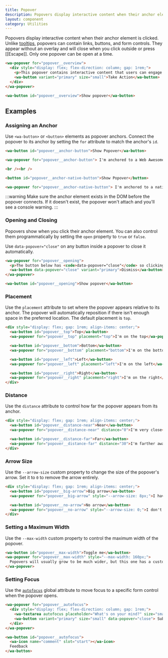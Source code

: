 ```yaml
---
title: Popover
description: Popovers display interactive content when their anchor element is clicked.
layout: component
category: Utilities
---
```


Popovers display interactive content when their anchor element is clicked. Unlike [tooltips](/docs/components/tooltip), popovers can contain links, buttons, and form controls. They appear without an overlay and will close when you click outside or press [[Escape]]. Only one popover can be open at a time.

```html {.example}
<wa-popover for="popover__overview">
  <div style="display: flex; flex-direction: column; gap: 1rem;">
    <p>This popover contains interactive content that users can engage with directly.</p>
    <wa-button variant="primary" size="small">Take Action</wa-button>
  </div>
</wa-popover>

<wa-button id="popover__overview">Show popover</wa-button>
```

## Examples

### Assigning an Anchor

Use `<wa-button>` or `<button>` elements as popover anchors. Connect the popover to its anchor by setting the `for` attribute to match the anchor's `id`.

```html {.example}
<wa-button id="popover__anchor-button">Show Popover</wa-button>

<wa-popover for="popover__anchor-button"> I'm anchored to a Web Awesome button. </wa-popover>

<br /><br />

<button id="popover__anchor-native-button">Show Popover</button>

<wa-popover for="popover__anchor-native-button"> I'm anchored to a native button. </wa-popover>
```

:::warning
Make sure the anchor element exists in the DOM before the popover connects. If it doesn't exist, the popover won't attach and you'll see a console warning.
:::

### Opening and Closing

Popovers show when you click their anchor element. You can also control them programmatically by setting the `open` property to `true` or `false`.

Use `data-popover="close"` on any button inside a popover to close it automatically.

```html {.example}
<wa-popover for="popover__opening">
  <p>The button below has <code>data-popover="close"</code> so clicking it will close the popover.</p>
  <wa-button data-popover="close" variant="primary">Dismiss</wa-button>
</wa-popover>

<wa-button id="popover__opening">Show popover</wa-button>
```

### Placement

Use the `placement` attribute to set where the popover appears relative to its anchor. The popover will automatically reposition if there isn't enough space in the preferred location. The default placement is `top`.

```html {.example}
<div style="display: flex; gap: 1rem; align-items: center;">
  <wa-button id="popover__top">Top</wa-button>
  <wa-popover for="popover__top" placement="top">I'm on the top</wa-popover>

  <wa-button id="popover__bottom">Bottom</wa-button>
  <wa-popover for="popover__bottom" placement="bottom">I'm on the bottom</wa-popover>

  <wa-button id="popover__left">Left</wa-button>
  <wa-popover for="popover__left" placement="left">I'm on the left</wa-popover>

  <wa-button id="popover__right">Right</wa-button>
  <wa-popover for="popover__right" placement="right">I'm on the right</wa-popover>
</div>
```

### Distance

Use the `distance` attribute to control how far the popover appears from its anchor.

```html {.example}
<div style="display: flex; gap: 1rem; align-items: center;">
  <wa-button id="popover__distance-near">Near</wa-button>
  <wa-popover for="popover__distance-near" distance="0">I'm very close</wa-popover>

  <wa-button id="popover__distance-far">Far</wa-button>
  <wa-popover for="popover__distance-far" distance="30">I'm farther away</wa-popover>
</div>
```

### Arrow Size

Use the `--arrow-size` custom property to change the size of the popover's arrow. Set it to `0` to remove the arrow entirely.

```html {.example}
<div style="display: flex; gap: 1rem; align-items: center;">
  <wa-button id="popover__big-arrow">Big arrow</wa-button>
  <wa-popover for="popover__big-arrow" style="--arrow-size: 8px;">I have a big arrow</wa-popover>

  <wa-button id="popover__no-arrow">No arrow</wa-button>
  <wa-popover for="popover__no-arrow" style="--arrow-size: 0;">I don't have an arrow</wa-popover>
</div>
```

### Setting a Maximum Width

Use the `--max-width` custom property to control the maximum width of the popover.

```html {.example}
<wa-button id="popover__max-width">Toggle me</wa-button>
<wa-popover for="popover__max-width" style="--max-width: 160px;">
  Popovers will usually grow to be much wider, but this one has a custom max width that forces text to wrap.
</wa-popover>
```

### Setting Focus

Use the [`autofocus`](https://developer.mozilla.org/en-US/docs/Web/HTML/Global_attributes/autofocus) global attribute to move focus to a specific form control when the popover opens.

```html {.example}
<wa-popover for="popover__autofocus">
  <div style="display: flex; flex-direction: column; gap: 1rem;">
    <wa-textarea autofocus placeholder="What's on your mind?" size="small" resize="none" rows="3"></wa-textarea>
    <wa-button variant="primary" size="small" data-popover="close"> Submit </wa-button>
  </div>
</wa-popover>

<wa-button id="popover__autofocus">
  <wa-icon name="comment" slot="start"></wa-icon>
  Feedback
</wa-button>
```
